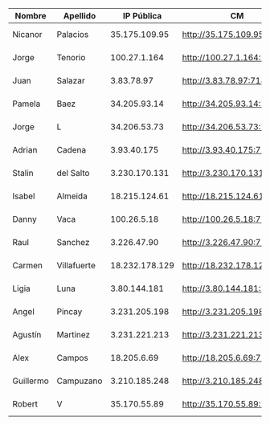 | Nombre    | Apellido    | IP Pública     | CM                         | EFM                                | NIFI                            | NiFi Registry                             | Schema Registry            | SMM                        | Hue                        | CDSW                              |
|-----------|-------------|----------------|----------------------------|------------------------------------|---------------------------------|-------------------------------------------|----------------------------|----------------------------|----------------------------|-----------------------------------|
| Nicanor   | Palacios    | 35.175.109.95  | http://35.175.109.95:7180  | http://35.175.109.95:10080/efm/ui  | http://35.175.109.95:8080/nifi  | http://35.175.109.95:18080/nifi-registry  | http://35.175.109.95:7788  | http://35.175.109.95:9991  | http://35.175.109.95:8888  | http://cdsw.35.175.109.95.nip.io  |
| Jorge     | Tenorio     | 100.27.1.164   | http://100.27.1.164:7180   | http://100.27.1.164:10080/efm/ui   | http://100.27.1.164:8080/nifi   | http://100.27.1.164:18080/nifi-registry   | http://100.27.1.164:7788   | http://100.27.1.164:9991   | http://100.27.1.164:8888   | http://cdsw.100.27.1.164.nip.io   |
| Juan      | Salazar     | 3.83.78.97     | http://3.83.78.97:7180     | http://3.83.78.97:10080/efm/ui     | http://3.83.78.97:8080/nifi     | http://3.83.78.97:18080/nifi-registry     | http://3.83.78.97:7788     | http://3.83.78.97:9991     | http://3.83.78.97:8888     | http://cdsw.3.83.78.97.nip.io     |
| Pamela    | Baez        | 34.205.93.14   | http://34.205.93.14:7180   | http://34.205.93.14:10080/efm/ui   | http://34.205.93.14:8080/nifi   | http://34.205.93.14:18080/nifi-registry   | http://34.205.93.14:7788   | http://34.205.93.14:9991   | http://34.205.93.14:8888   | http://cdsw.34.205.93.14.nip.io   |
| Jorge     | L           | 34.206.53.73   | http://34.206.53.73:7180   | http://34.206.53.73:10080/efm/ui   | http://34.206.53.73:8080/nifi   | http://34.206.53.73:18080/nifi-registry   | http://34.206.53.73:7788   | http://34.206.53.73:9991   | http://34.206.53.73:8888   | http://cdsw.34.206.53.73.nip.io   |
| Adrian    | Cadena      | 3.93.40.175    | http://3.93.40.175:7180    | http://3.93.40.175:10080/efm/ui    | http://3.93.40.175:8080/nifi    | http://3.93.40.175:18080/nifi-registry    | http://3.93.40.175:7788    | http://3.93.40.175:9991    | http://3.93.40.175:8888    | http://cdsw.3.93.40.175.nip.io    |
| Stalin    | del Salto   | 3.230.170.131  | http://3.230.170.131:7180  | http://3.230.170.131:10080/efm/ui  | http://3.230.170.131:8080/nifi  | http://3.230.170.131:18080/nifi-registry  | http://3.230.170.131:7788  | http://3.230.170.131:9991  | http://3.230.170.131:8888  | http://cdsw.3.230.170.131.nip.io  |
| Isabel    | Almeida     | 18.215.124.61  | http://18.215.124.61:7180  | http://18.215.124.61:10080/efm/ui  | http://18.215.124.61:8080/nifi  | http://18.215.124.61:18080/nifi-registry  | http://18.215.124.61:7788  | http://18.215.124.61:9991  | http://18.215.124.61:8888  | http://cdsw.18.215.124.61.nip.io  |
| Danny     | Vaca        | 100.26.5.18    | http://100.26.5.18:7180    | http://100.26.5.18:10080/efm/ui    | http://100.26.5.18:8080/nifi    | http://100.26.5.18:18080/nifi-registry    | http://100.26.5.18:7788    | http://100.26.5.18:9991    | http://100.26.5.18:8888    | http://cdsw.100.26.5.18.nip.io    |
| Raul      | Sanchez     | 3.226.47.90    | http://3.226.47.90:7180    | http://3.226.47.90:10080/efm/ui    | http://3.226.47.90:8080/nifi    | http://3.226.47.90:18080/nifi-registry    | http://3.226.47.90:7788    | http://3.226.47.90:9991    | http://3.226.47.90:8888    | http://cdsw.3.226.47.90.nip.io    |
| Carmen    | Villafuerte | 18.232.178.129 | http://18.232.178.129:7180 | http://18.232.178.129:10080/efm/ui | http://18.232.178.129:8080/nifi | http://18.232.178.129:18080/nifi-registry | http://18.232.178.129:7788 | http://18.232.178.129:9991 | http://18.232.178.129:8888 | http://cdsw.18.232.178.129.nip.io |
| Ligia     | Luna        | 3.80.144.181   | http://3.80.144.181:7180   | http://3.80.144.181:10080/efm/ui   | http://3.80.144.181:8080/nifi   | http://3.80.144.181:18080/nifi-registry   | http://3.80.144.181:7788   | http://3.80.144.181:9991   | http://3.80.144.181:8888   | http://cdsw.3.80.144.181.nip.io   |
| Angel     | Pincay      | 3.231.205.198  | http://3.231.205.198:7180  | http://3.231.205.198:10080/efm/ui  | http://3.231.205.198:8080/nifi  | http://3.231.205.198:18080/nifi-registry  | http://3.231.205.198:7788  | http://3.231.205.198:9991  | http://3.231.205.198:8888  | http://cdsw.3.231.205.198.nip.io  |
| Agustín   | Martinez    | 3.231.221.213  | http://3.231.221.213:7180  | http://3.231.221.213:10080/efm/ui  | http://3.231.221.213:8080/nifi  | http://3.231.221.213:18080/nifi-registry  | http://3.231.221.213:7788  | http://3.231.221.213:9991  | http://3.231.221.213:8888  | http://cdsw.3.231.221.213.nip.io  |
| Alex      | Campos      | 18.205.6.69    | http://18.205.6.69:7180    | http://18.205.6.69:10080/efm/ui    | http://18.205.6.69:8080/nifi    | http://18.205.6.69:18080/nifi-registry    | http://18.205.6.69:7788    | http://18.205.6.69:9991    | http://18.205.6.69:8888    | http://cdsw.18.205.6.69.nip.io    |
| Guillermo | Campuzano   | 3.210.185.248  | http://3.210.185.248:7180  | http://3.210.185.248:10080/efm/ui  | http://3.210.185.248:8080/nifi  | http://3.210.185.248:18080/nifi-registry  | http://3.210.185.248:7788  | http://3.210.185.248:9991  | http://3.210.185.248:8888  | http://cdsw.3.210.185.248.nip.io  |
| Robert    | V           | 35.170.55.89   | http://35.170.55.89:7180   | http://35.170.55.89:10080/efm/ui   | http://35.170.55.89:8080/nifi   | http://35.170.55.89:18080/nifi-registry   | http://35.170.55.89:7788   | http://35.170.55.89:9991   | http://35.170.55.89:8888   | http://cdsw.35.170.55.89.nip.io   |

